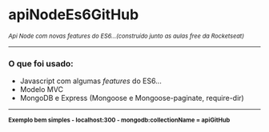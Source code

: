 # apiNodeEs6GitHub
<small><em>Api Node com novas features do ES6...(construído junto as aulas free da Rocketseat)</em></small>
<hr>
<h3>O que foi usado:</h3>
<ul>
  <li>Javascript com algumas <em>features</em> do ES6...</li>
  <li>Modelo MVC</li>
  <li>MongoDB e Express (Mongoose e Mongoose-paginate, require-dir)</li>
</ul>

<hr>
<small><strong>Exemplo bem simples - localhost:300 - mongodb:collectionName = apiGitHub</strong></small>
